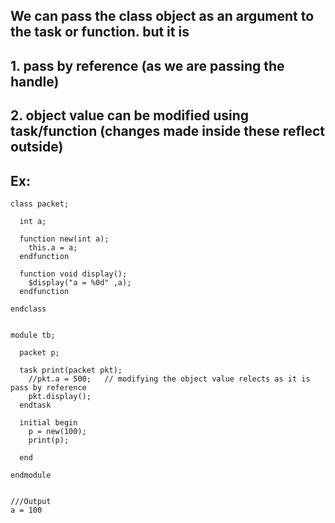 ## We can pass the class object as an argument to the task or function. but it is 
## 1. pass by reference (as we are passing the handle)
## 2. object value can be modified using task/function (changes made inside these reflect outside)

## Ex:
```
class packet;
  
  int a;
  
  function new(int a);
    this.a = a;
  endfunction
  
  function void display();
    $display("a = %0d" ,a);
  endfunction
  
endclass


module tb;
  
  packet p;
  
  task print(packet pkt);
    //pkt.a = 500;   // modifying the object value relects as it is pass by reference
    pkt.display();
  endtask
  
  initial begin
    p = new(100);
    print(p);
    
  end
  
endmodule
    

///Output
a = 100
```
